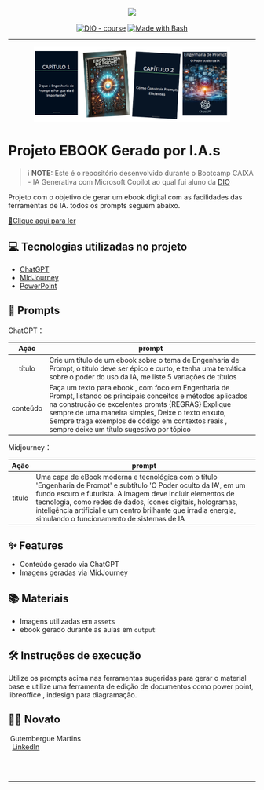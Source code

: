 <p align="center">
    <img width="100" src=".github/assets/banner.png">
</p>


<p align="center">
<a href="https://dio.me/"><img src="https://img.shields.io/badge/DIO-Course-28DA77?logo=youtube" alt="DIO - course"></a>
<a href="https://www.gnu.org/software/bash/" title="Go to Bash homepage"><img src="https://img.shields.io/badge/Prompt-Project-blue?logo=gnu-bash&amp;logoColor=white" alt="Made with Bash"></a></p>

-------


<p align="center">
<img 
    src="./assets/cover-ebook-engenharia de prompt.png"
    width="400"  
/>
</p>

# Projeto EBOOK Gerado por I.A.s


 > ℹ️ **NOTE:** Este é o repositório desenvolvido durante o Bootcamp CAIXA - IA Generativa com Microsoft Copilot ao qual fui aluno da [DIO](https://dio.me)

Projeto com o objetivo de gerar um ebook digital com as facilidades das ferramentas de IA. todos os prompts
seguem abaixo.

<a href="https://github.com/gutembergue-martins/ebook-engenharia-de-prompt/blob/b71ce3b20d781cc58c94086819afb8777fbcd47d/output/Ebook%20-%20Engenharia%20de%20Prompt.pdf" title="View PDF now"> 📕Clique aqui para ler</a>

## 💻 Tecnologias utilizadas no projeto

- [ChatGPT](https://chat.openai.com/) 
- [MidJourney](https://www.midjourney.com/app/)
- [PowerPoint](https://www.microsoft.com/en/microsoft-365/powerpoint)

## 🧠 Prompts


ChatGPT：

|   Ação   | prompt                                                                                                                                                                                                                                                                         |
| :------: | ------------------------------------------------------------------------------------------------------------------------------------------------------------------------------------------------------------------------------------------------------------------------------ |
|  título  | Crie um título de um ebook sobre o tema de Engenharia de Prompt, o título deve ser épico e curto, e tenha uma temática sobre o poder do uso da IA, me liste 5 variações de títulos                                                        |
| conteúdo | Faça um texto para ebook , com foco em Engenharia de Prompt, listando os principais conceitos e métodos aplicados na construção de excelentes promts {REGRAS} Explique sempre de uma maneira simples, Deixe o texto enxuto, Sempre traga exemplos de código em contextos reais , sempre deixe um título sugestivo por tópico |


Midjourney：

|  Ação  | prompt                                                                                 |
| :----: | -------------------------------------------------------------------------------------- |
| título | Uma capa de eBook moderna e tecnológica com o título 'Engenharia de Prompt' e subtítulo 'O Poder oculto da IA', em um fundo escuro e futurista. A imagem deve incluir elementos de tecnologia, como redes de dados, ícones digitais, hologramas, inteligência artificial e um centro brilhante que irradia energia, simulando o funcionamento de sistemas de IA |

## ✨ Features

- Conteúdo gerado via ChatGPT
- Imagens geradas via MidJourney

## 📚 Materiais

- Imagens utilizadas em `assets`
- ebook gerado durante as aulas em `output`

## 🛠️ Instruções de execução

Utilize os prompts acima nas ferramentas sugeridas para gerar o material base e utilize uma ferramenta de edição de documentos como power point, libreoffice , indesign para diagramação.

## 👨‍💻 Novato

<p>
    <p>&nbspGutembergue Martins<br>
    &nbsp
    <a href="https://www.linkedin.com/in/gutembergue-martins-38336a59" target="_blank">LinkedIn</a>
&nbsp;
   </p>
<br/><br/>


---
